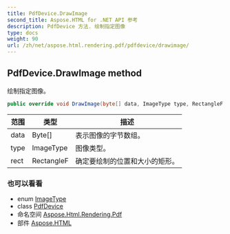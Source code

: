 ```yaml
---
title: PdfDevice.DrawImage
second_title: Aspose.HTML for .NET API 参考
description: PdfDevice 方法. 绘制指定图像
type: docs
weight: 90
url: /zh/net/aspose.html.rendering.pdf/pdfdevice/drawimage/
---
```

## PdfDevice.DrawImage method

绘制指定图像。

```csharp
public override void DrawImage(byte[] data, ImageType type, RectangleF rect)
```

| 范围 | 类型 | 描述 |
| --- | --- | --- |
| data | Byte[] | 表示图像的字节数组。 |
| type | ImageType | 图像类型。 |
| rect | RectangleF | 确定要绘制的位置和大小的矩形。 |

### 也可以看看

* enum [ImageType](../../../aspose.html.rendering/imagetype/)
* class [PdfDevice](../)
* 命名空间 [Aspose.Html.Rendering.Pdf](../../pdfdevice/)
* 部件 [Aspose.HTML](../../../)



